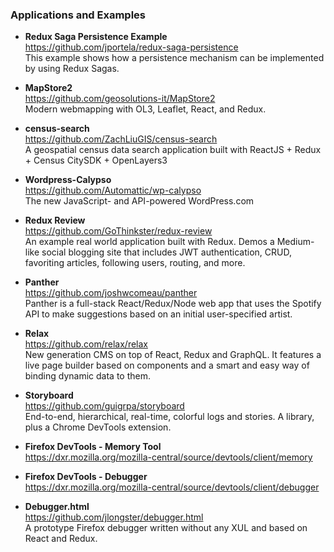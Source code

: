 ### Applications and Examples

- **Redux Saga Persistence Example**  
  https://github.com/jportela/redux-saga-persistence  
  This example shows how a persistence mechanism can be implemented by using Redux Sagas.
  
- **MapStore2**  
  https://github.com/geosolutions-it/MapStore2  
  Modern webmapping with OL3, Leaflet, React, and Redux.  
  
- **census-search**  
  https://github.com/ZachLiuGIS/census-search  
  A geospatial census data search application built with ReactJS + Redux + Census CitySDK + OpenLayers3
  
- **Wordpress-Calypso**  
  https://github.com/Automattic/wp-calypso  
  The new JavaScript- and API-powered WordPress.com
  
- **Redux Review**  
  https://github.com/GoThinkster/redux-review  
  An example real world application built with Redux.  Demos a Medium-like social blogging site that includes JWT authentication, CRUD, favoriting articles, following users, routing, and more.
  
- **Panther**  
  https://github.com/joshwcomeau/panther  
  Panther is a full-stack React/Redux/Node web app that uses the Spotify API to make suggestions based on an initial user-specified artist.
  
- **Relax**  
  https://github.com/relax/relax  
  New generation CMS on top of React, Redux and GraphQL.  It features a live page builder based on components and a smart and easy way of binding dynamic data to them.
  
- **Storyboard**  
  https://github.com/guigrpa/storyboard  
  End-to-end, hierarchical, real-time, colorful logs and stories.  A library, plus a Chrome DevTools extension.
  
- **Firefox DevTools - Memory Tool**  
  https://dxr.mozilla.org/mozilla-central/source/devtools/client/memory  
  
- **Firefox DevTools - Debugger**  
  https://dxr.mozilla.org/mozilla-central/source/devtools/client/debugger  
  
- **Debugger.html**  
  https://github.com/jlongster/debugger.html  
  A prototype Firefox debugger written without any XUL and based on React and Redux.
